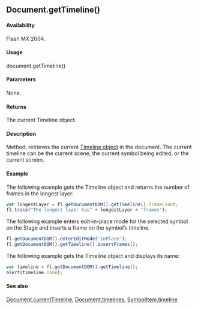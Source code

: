 ## Document.getTimeline()

#### Availability

Flash MX 2004.

#### Usage

document.getTimeline()

#### Parameters

None.

#### Returns

The current Timeline object.

#### Description

Method; retrieves the current [Timeline object](../Timeline_object/Timeline_summary.md) in the document. The current timeline can be the current scene, the current symbol being edited, or the current screen.

#### Example

The following example gets the Timeline object and returns the number of frames in the longest layer:

```javascript
var longestLayer = fl.getDocumentDOM().getTimeline().frameCount;
fl.trace("The longest layer has" + longestLayer + "frames");
```

The following example enters edit-in-place mode for the selected symbol on the Stage and inserts a frame on the symbol’s timeline.

```javascript
fl.getDocumentDOM().enterEditMode("inPlace");
fl.getDocumentDOM().getTimeline().insertFrames();
```

The following example gets the Timeline object and displays its name:

```javascript
var timeline = fl.getDocumentDOM().getTimeline();
alert(timeline.name);
```

#### See also

[Document.currentTimeline](../Document_object/Document39.md), [Document.timelines](../Document_object/Document5995.md), [SymbolItem.timeline](../SymbolItem_object/SymbolItem12.md)
